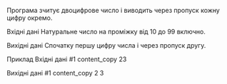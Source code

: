 Програма зчитує двоцифрове число і виводить через пропуск кожну цифру окремо.

Вхідні дані
Натуральне число на проміжку від 10 до 99 включно.

Вихідні дані
Спочатку першу цифру числа і через пропуск другу.

Приклад
Вхідні дані #1 content_copy
23

Вихідні дані #1 content_copy
2 3